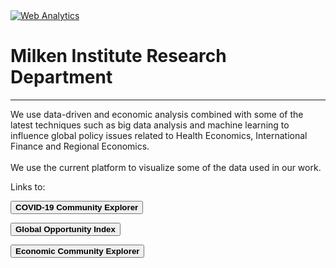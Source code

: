 <head><!-- Default Statcounter code for Miresearch.github.io About
https://miresearch.github.io/About/ -->
<script type="text/javascript">
var sc_project=12370715; 
var sc_invisible=1; 
var sc_security="d1e49415"; 
</script>
<script type="text/javascript"
src="https://www.statcounter.com/counter/counter.js"
async></script>
<noscript><div class="statcounter"><a title="Web Analytics"
href="https://statcounter.com/" target="_blank"><img
class="statcounter"
src="https://c.statcounter.com/12370715/0/d1e49415/1/"
alt="Web Analytics"></a></div></noscript>
<!-- End of Statcounter Code -->

<meta name="twitter:title" content="MI Research Data Vizualization">
<meta name="twitter:image" content="http://claudelopezcom.ipage.com/claudelopez/data_viz.jpg">
<meta name="twitter:card" content="summary_large_image">

<meta property="og:title" content="MI Research Data Vizualization">
<meta property="og:image" content="http://claudelopezcom.ipage.com/claudelopez/data_viz.jpg">
<meta property="og:image:url" content="http://claudelopezcom.ipage.com/claudelopez/data_viz.jpg">
<meta property="og:image:secure_url" content="http://claudelopezcom.ipage.com/claudelopez/data_viz.jpg">
<meta property="og:url" content="https://miresearch.github.io/About/">

</head>

<H1><b>Milken Institute Research Department </b></H1><Hr>

We use data-driven and economic analysis combined with some of the latest techniques such as big data analysis and machine learning to influence global policy issues related to Health Economics, International Finance and Regional Economics. <br><br>
We use the current platform to visualize some of the data used in our work. <br>

Links to:

<a href="https://miresearch.github.io/MI-COVID-19-Community-Explorer/" target="_blank"><button class="button button2"><b>COVID-19 Community Explorer</b></button></a><br>

<a href="https://miresearch.github.io/Global-Opportunity-Index/" target="_blank"><button class="button button2"><b>Global Opportunity Index</b></button></a><br>

<button class="button button2"><b>Economic Community Explorer</b></button> <br>
<br><br><br> <br>



